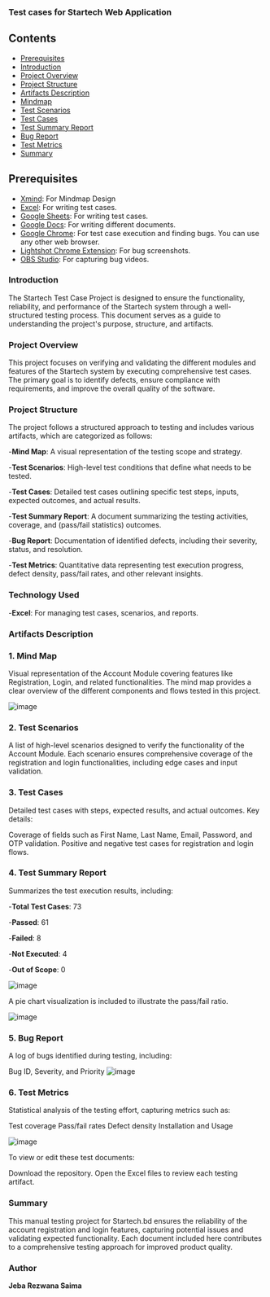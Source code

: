 ### **Test cases for Startech Web Application**


## **Contents**

- [Prerequisites](#Prerequisites)
- [Introduction](#Introduction)
- [Project Overview](#Project-Overview)
- [Project Structure](#Project-Structure)
- [Artifacts Description](#Artifacts-Description)
- [Mindmap](#Mindmap)
- [Test Scenarios](#Test-Scenarios)
- [Test Cases](#Test-Cases)
- [Test Summary Report](#Test-Summary-Report)
- [Bug Report](#Bug-Report)
- [Test Metrics](#Test-Metrics)
- [Summary](#Summary)


## Prerequisites 

- [Xmind](https://xmind.app): For Mindmap Design
- [Excel](): For writing test cases.
- [Google Sheets](): For writing test cases.
- [Google Docs](): For writing different documents.
- [Google Chrome](https://www.google.com/chrome): For test case execution and finding bugs. You can use any other web browser.
- [Lightshot Chrome Extension](): For bug screenshots.
- [OBS Studio](https://obsproject.com/): For capturing bug videos.

### **Introduction**
The Startech Test Case Project is designed to ensure the functionality, reliability, and performance of the Startech system through a well-structured testing process. This document serves as a guide to understanding the project's purpose, structure, and artifacts.

### **Project Overview**
This project focuses on verifying and validating the different modules and features of the Startech system by executing comprehensive test cases. The primary goal is to identify defects, ensure compliance with requirements, and improve the overall quality of the software.


### **Project Structure**
The project follows a structured approach to testing and includes various artifacts, which are categorized as follows:


-**Mind Map**: A visual representation of the testing scope and strategy.

-**Test Scenarios**: High-level test conditions that define what needs to be tested.

-**Test Cases**: Detailed test cases outlining specific test steps, inputs, expected outcomes, and actual results.

-**Test Summary Report**: A document summarizing the testing activities, coverage, and (pass/fail statistics) outcomes.

-**Bug Report**: Documentation of identified defects, including their severity, status, and resolution.

-**Test Metrics**: Quantitative data representing test execution progress, defect density, pass/fail rates, and other relevant insights.



### **Technology Used**
-**Excel**: For managing test cases, scenarios, and reports.



### **Artifacts Description**
### 1. Mind Map
Visual representation of the Account Module covering features like Registration, Login, and related functionalities. The mind map provides a clear overview of the different components and flows tested in this project.

![image](https://github.com/user-attachments/assets/895c2835-47e7-440b-bafb-d93f499a63ca)


### 2. Test Scenarios
A list of high-level scenarios designed to verify the functionality of the Account Module. Each scenario ensures comprehensive coverage of the registration and login functionalities, including edge cases and input validation.

### 3. Test Cases
Detailed test cases with steps, expected results, and actual outcomes. Key details:

Coverage of fields such as First Name, Last Name, Email, Password, and OTP validation.
Positive and negative test cases for registration and login flows.

### 4. Test Summary Report
Summarizes the test execution results, including:

-**Total Test Cases**: 73

-**Passed**: 61

-**Failed**: 8

-**Not Executed**: 4

-**Out of Scope**: 0

![image](https://github.com/user-attachments/assets/19d7e157-7fdf-413a-b786-2eb39a867212)

A pie chart visualization is included to illustrate the pass/fail ratio.

![image](https://github.com/user-attachments/assets/a82dc2e0-d0ea-4bb7-b915-1d46c79bd126)



### 5. Bug Report
A log of bugs identified during testing, including:

Bug ID, Severity, and Priority
![image](https://github.com/user-attachments/assets/2e81d2d1-5dbc-421e-8c2c-e02958072792)


### 6. Test Metrics
Statistical analysis of the testing effort, capturing metrics such as:

Test coverage
Pass/fail rates
Defect density
Installation and Usage

![image](https://github.com/user-attachments/assets/ffe42c6d-5076-4e6e-9bfd-2ed03187adad)



To view or edit these test documents:

Download the repository.
Open the Excel files to review each testing artifact.


### **Summary**
This manual testing project for Startech.bd ensures the reliability of the account registration and login features, capturing potential issues and validating expected functionality. Each document included here contributes to a comprehensive testing approach for improved product quality.

### **Author**
**Jeba Rezwana Saima**
